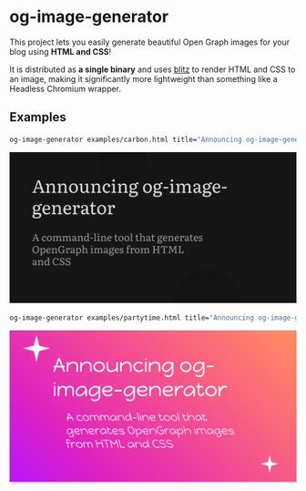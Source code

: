 # og-image-generator

This project lets you easily generate beautiful Open Graph images for your blog using **HTML and CSS**!

It is distributed as **a single binary** and uses [blitz](https://github.com/DioxusLabs/blitz) to render HTML and CSS to an image, making it significantly more lightweight than something like a Headless Chromium wrapper.

## Examples

```sh
og-image-generator examples/carbon.html title="Announcing og-image-generator" description="A command-line tool that generates OpenGraph images from HTML and CSS" --font examples/Literata.ttf
```

<img src="examples/carbon.png" alt="carbon"></img>

```sh
og-image-generator examples/partytime.html title="Announcing og-image-generator" description="A command-line tool that generates OpenGraph images from HTML and CSS" --font examples/HappyMonkey.ttf
```

<img src="examples/partytime.png" alt="partytime"></img>
